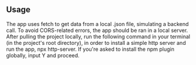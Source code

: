 ## Usage
The app uses fetch to get data from a local .json file, simulating a backend call. To avoid CORS-related errors, the app should be ran in a local server.
After pulling the project locally, run the following command in your terminal (in the project's root directory), in order to install a simple http server and run the app, npx http-server.
If you're asked to install the npm plugin globally, input Y and proceed.
